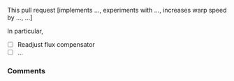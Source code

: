 This pull request [implements …, experiments with …, increases warp speed by …, …]
<!--
Give a synopsis of what this PR aims to accomplish.
-->

In particular,

- [ ] Readjust flux compensator
- [ ] …
<!--
Describe in more detail, in a few bullet points, of how this PR accomplishes its goal.
-->

### Comments

<!-- Additional comments on the why of this pull request, links, or screenshots to attach, if any. -->
